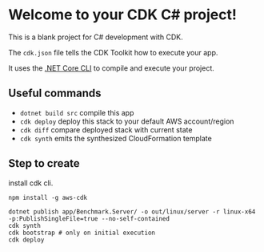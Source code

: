 # Welcome to your CDK C# project!

This is a blank project for C# development with CDK.

The `cdk.json` file tells the CDK Toolkit how to execute your app.

It uses the [.NET Core CLI](https://docs.microsoft.com/dotnet/articles/core/) to compile and execute your project.

## Useful commands

* `dotnet build src` compile this app
* `cdk deploy`       deploy this stack to your default AWS account/region
* `cdk diff`         compare deployed stack with current state
* `cdk synth`        emits the synthesized CloudFormation template

## Step to create

install cdk cli.

```shell
npm install -g aws-cdk
```

```shell
dotnet publish app/Benchmark.Server/ -o out/linux/server -r linux-x64 -p:PublishSingleFile=true --no-self-contained
cdk synth
cdk bootstrap # only on initial execution
cdk deploy
```
